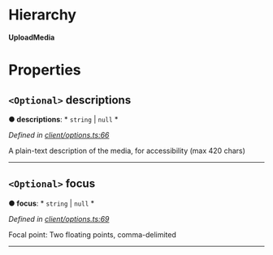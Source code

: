 

# Hierarchy

**UploadMedia**

# Properties

<a id="descriptions"></a>

## `<Optional>` descriptions

**● descriptions**: * `string` &#124; `null`
*

*Defined in [client/options.ts:66](https://github.com/lagunehq/core/blob/8aa3625/src/client/options.ts#L66)*

A plain-text description of the media, for accessibility (max 420 chars)

___
<a id="focus"></a>

## `<Optional>` focus

**● focus**: * `string` &#124; `null`
*

*Defined in [client/options.ts:69](https://github.com/lagunehq/core/blob/8aa3625/src/client/options.ts#L69)*

Focal point: Two floating points, comma-delimited

___

